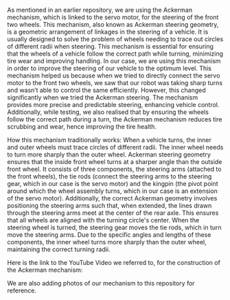 As mentioned in an earlier repository, we are using the Ackerman mechanism, which is linked to the servo motor, for the steering of the front two wheels. This mechanism, also known as Ackerman steering geometry, is a geometric arrangement of linkages in the steering of a vehicle. It is usually designed to solve the problem of wheels needing to trace out circles of different radii when steering. This mechanism is essential for ensuring that the wheels of a vehicle follow the correct path while turning, minimizing tire wear and improving handling. In our case, we are using this mechanism in order to improve the steering of our vehicle to the optimum level. This mechanism helped us because when we tried to directly connect the servo motor to the front two wheels, we saw that our robot was taking sharp turns and wasn’t able to control the same efficiently. However, this changed significantly when we tried the Ackerman steering. The mechanism provides more precise and predictable steering, enhancing vehicle control. Additionally, while testing, we also realised that by ensuring the wheels follow the correct path during a turn, the Ackerman mechanism reduces tire scrubbing and wear, hence improving the tire health.

How this mechanism traditionally works: When a vehicle turns, the inner and outer wheels must trace circles of different radii. The inner wheel needs to turn more sharply than the outer wheel. Ackerman steering geometry ensures that the inside front wheel turns at a sharper angle than the outside front wheel. It consists of three components, the steering arms (attached to the front wheels), the tie rods (connect the steering arms to the steering gear, which in our case is the servo motor) and the kingpin (the pivot point around which the wheel assembly turns, which in our case is an extension of the servo motor). Additionally, the correct Ackerman geometry involves positioning the steering arms such that, when extended, the lines drawn through the steering arms meet at the center of the rear axle. This ensures that all wheels are aligned with the turning circle's center. When the steering wheel is turned, the steering gear moves the tie rods, which in turn move the steering arms. Due to the specific angles and lengths of these components, the inner wheel turns more sharply than the outer wheel, maintaining the correct turning radii.

Here is the link to the YouTube Video we referred to, for the construction of the Ackerman mechanism:

We are also adding photos of our mechanism to this repository for reference.
